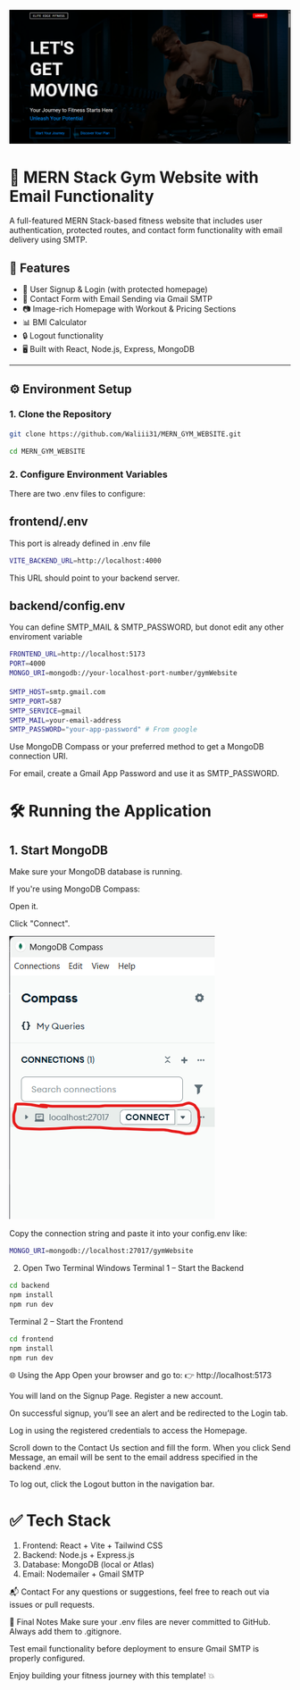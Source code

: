 ![alt text](image.png)

# 💪 MERN Stack Gym Website with Email Functionality

A full-featured MERN Stack-based fitness website that includes user authentication, protected routes, and contact form functionality with email delivery using SMTP.

## 🚀 Features

- 🔐 User Signup & Login (with protected homepage)
- 📨 Contact Form with Email Sending via Gmail SMTP
- 📷 Image-rich Homepage with Workout & Pricing Sections
- 📊 BMI Calculator
- 🔒 Logout functionality
- 🖥️ Built with React, Node.js, Express, MongoDB

---
## ⚙️ Environment Setup

### 1. Clone the Repository

```bash
git clone https://github.com/Waliii31/MERN_GYM_WEBSITE.git
```

```bash
cd MERN_GYM_WEBSITE
```

### 2. Configure Environment Variables
There are two .env files to configure:

## frontend/.env
This port is already defined in .env file

```bash
VITE_BACKEND_URL=http://localhost:4000
```
This URL should point to your backend server.

## backend/config.env
You can define SMTP_MAIL & SMTP_PASSWORD, but donot edit any other enviroment variable
```bash
FRONTEND_URL=http://localhost:5173
PORT=4000
MONGO_URI=mongodb://your-localhost-port-number/gymWebsite

SMTP_HOST=smtp.gmail.com
SMTP_PORT=587
SMTP_SERVICE=gmail
SMTP_MAIL=your-email-address
SMTP_PASSWORD="your-app-password" # From google
```

Use MongoDB Compass or your preferred method to get a MongoDB connection URI.

For email, create a Gmail App Password and use it as SMTP_PASSWORD.

# 🛠️ Running the Application
## 1. Start MongoDB

Make sure your MongoDB database is running.

If you're using MongoDB Compass:

Open it.

Click "Connect".

![Connection String](connection.png)

Copy the connection string and paste it into your config.env like:

``` bash
MONGO_URI=mongodb://localhost:27017/gymWebsite
```

2. Open Two Terminal Windows
Terminal 1 – Start the Backend
```bash
cd backend
npm install
npm run dev
```
Terminal 2 – Start the Frontend
```bash
cd frontend
npm install
npm run dev
```
🌐 Using the App
Open your browser and go to:
👉 http://localhost:5173

You will land on the Signup Page. Register a new account.

On successful signup, you’ll see an alert and be redirected to the Login tab.

Log in using the registered credentials to access the Homepage.

Scroll down to the Contact Us section and fill the form. When you click Send Message, an email will be sent to the email address specified in the backend .env.

To log out, click the Logout button in the navigation bar.

# ✅ Tech Stack
1. Frontend: React + Vite + Tailwind CSS
2. Backend: Node.js + Express.js
3. Database: MongoDB (local or Atlas)
4. Email: Nodemailer + Gmail SMTP

📬 Contact
For any questions or suggestions, feel free to reach out via issues or pull requests.

🏁 Final Notes
Make sure your .env files are never committed to GitHub. Always add them to .gitignore.

Test email functionality before deployment to ensure Gmail SMTP is properly configured.

Enjoy building your fitness journey with this template! 💥
